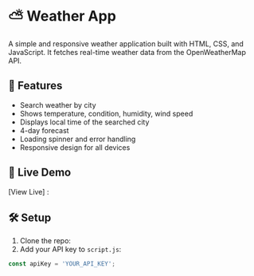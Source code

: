 # ⛅ Weather App

A simple and responsive weather application built with HTML, CSS, and JavaScript. It fetches real-time weather data from the OpenWeatherMap API.

## 🌟 Features

- Search weather by city
- Shows temperature, condition, humidity, wind speed
- Displays local time of the searched city
- 4-day forecast
- Loading spinner and error handling
- Responsive design for all devices

## 🚀 Live Demo

[View Live] : 

## 🛠 Setup

1. Clone the repo:
2. Add your API key to `script.js`:
```js
const apiKey = 'YOUR_API_KEY';
